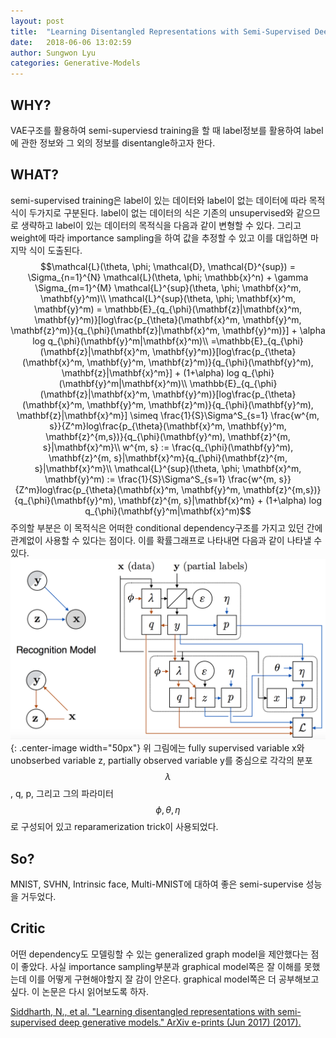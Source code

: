 ```yaml
---
layout: post
title:  "Learning Disentangled Representations with Semi-Supervised Deep Generative Models"
date:   2018-06-06 13:02:59
author: Sungwon Lyu
categories: Generative-Models
---
```


## WHY? 
VAE구조를 활용하여 semi-superviesd training을 할 때 label정보를 활용하여 label에 관한 정보와 그 외의 정보를 disentangle하고자 한다. 

## WHAT?
semi-supervised training은 label이 있는 데이터와 label이 없는 데이터에 따라 목적식이 두가지로 구분된다. label이 없는 데이터의 식은 기존의 unsupervised와 같으므로 생략하고 label이 있는 데이터의 목적식을 다음과 같이 변형할 수 있다. 그리고 weight에 따라 importance sampling을 하여 값을 추정할 수 있고 이를 대입하면 마지막 식이 도출된다. 
$$\mathcal{L}(\theta, \phi; \mathcal{D}, \mathcal{D}^{sup}) = \Sigma_{n=1}^{N} \mathcal{L}(\theta, \phi; \mathbb{x}^n) + \gamma \Sigma_{m=1}^{M} \mathcal{L}^{sup}(\theta, \phi; \mathbf{x}^m, \mathbf{y}^m)\\
\mathcal{L}^{sup}(\theta, \phi; \mathbf{x}^m, \mathbf{y}^m) = \mathbb{E}_{q_{\phi}(\mathbf{z}|\mathbf{x}^m, \mathbf{y}^m)}[log\frac{p_{\theta}(\mathbf{x}^m, \mathbf{y}^m, \mathbf{z}^m)}{q_{\phi}(\mathbf{z}|\mathbf{x}^m, \mathbf{y}^m)}] + \alpha log q_{\phi}(\mathbf{y}^m|\mathbf{x}^m)\\
=\mathbb{E}_{q_{\phi}(\mathbf{z}|\mathbf{x}^m, \mathbf{y}^m)}[log\frac{p_{\theta}(\mathbf{x}^m, \mathbf{y}^m, \mathbf{z}^m)}{q_{\phi}(\mathbf{y}^m), \mathbf{z}|\mathbf{x}^m}] + (1+\alpha) log q_{\phi}(\mathbf{y}^m|\mathbf{x}^m)\\
\mathbb{E}_{q_{\phi}(\mathbf{z}|\mathbf{x}^m, \mathbf{y}^m)}[log\frac{p_{\theta}(\mathbf{x}^m, \mathbf{y}^m, \mathbf{z}^m)}{q_{\phi}(\mathbf{y}^m), \mathbf{z}|\mathbf{x}^m}] \simeq \frac{1}{S}\Sigma^S_{s=1} \frac{w^{m, s}}{Z^m}log\frac{p_{\theta}(\mathbf{x}^m, \mathbf{y}^m, \mathbf{z}^{m,s})}{q_{\phi}(\mathbf{y}^m), \mathbf{z}^{m, s}|\mathbf{x}^m}\\
w^{m, s} := \frac{q_{\phi}(\mathbf{y}^m), \mathbf{z}^{m, s}|\mathbf{x}^m}{q_{\phi}(\mathbf{z}^{m, s}|\mathbf{x}^m}\\
\mathcal{L}^{sup}(\theta, \phi; \mathbf{x}^m, \mathbf{y}^m) := \frac{1}{S}\Sigma^S_{s=1} \frac{w^{m, s}}{Z^m}log\frac{p_{\theta}(\mathbf{x}^m, \mathbf{y}^m, \mathbf{z}^{m,s})}{q_{\phi}(\mathbf{y}^m), \mathbf{z}^{m, s}|\mathbf{x}^m} + (1+\alpha) log q_{\phi}(\mathbf{y}^m|\mathbf{x}^m)$$
주의할 부분은 이 목적식은 어떠한 conditional dependency구조를 가지고 있던 간에 관계없이 사용할 수 있다는 점이다. 이를 확률그래프로 나타내면 다음과 같이 나타낼 수 있다.
![image](/assets/images/ssdgm.png){: .center-image width="50px"}
위 그림에는 fully supervised variable x와 unobserbed variable z, partially observed variable y를 중심으로 각각의 분포 $$\lambda$$, q, p, 그리고 그의 파라미터 $$\phi, \theta, \eta$$로 구성되어 있고 reparamerization trick이 사용되었다. 

## So?
MNIST, SVHN, Intrinsic face, Multi-MNIST에 대하여 좋은 semi-supervise 성능을 거두었다. 

## Critic
어떤 dependency도 모델링할 수 있는 generalized graph model을 제안했다는 점이 좋았다. 사실 importance sampling부분과 graphical model쪽은 잘 이해를 못했는데 이를 어떻게 구현해야할지 잘 감이 안온다. graphical model쪽은 더 공부해보고 싶다. 이 논문은 다시 읽어보도록 하자.

[Siddharth, N., et al. "Learning disentangled representations with semi-supervised deep generative models." ArXiv e-prints (Jun 2017) (2017).](https://papers.nips.cc/paper/7174-learning-disentangled-representations-with-semi-supervised-deep-generative-models.pdf)